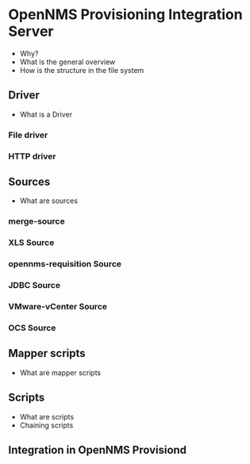 # OpenNMS Provisioning Integration Server

* Why?
* What is the general overview
* How is the structure in the file system

## Driver
* What is a Driver
### File driver
### HTTP driver

## Sources
* What are sources

### merge-source
### XLS Source
### opennms-requisition Source
### JDBC Source
### VMware-vCenter Source
### OCS Source

## Mapper scripts
* What are mapper scripts

## Scripts
* What are scripts
* Chaining scripts

## Integration in OpenNMS Provisiond
